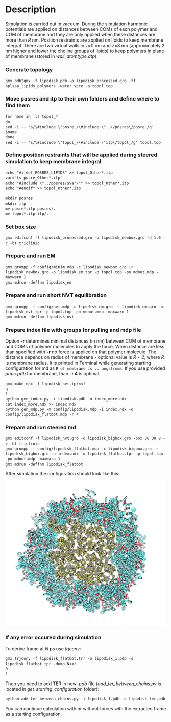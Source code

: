 # Description

Simulation is carried out in vacuum. During the simulation harmonic potentials are applied on distances between COMs of each polymer and COM of membrane and they are only applied when these distances are more than *R* nm. Position restraints are applied on lipids to keep membrane integral. There are two virtual walls in z=0 nm and z=8 nm (approximately 2 nm higher and lower the choline groups of lipids) to keep polymers in plane of membrane (stored in *wall_atomtype.atp*).

### Generate topology
```
gmx pdb2gmx -f lipodisk.pdb -o lipodisk_processed.gro -ff oplsaa_lipids_polymers -water spce -p topol.top
```
### Move posres and itp to their own folders and define where to find them
```
for name in `ls topol_*`
do
sed -i -- 's/\#include \"posre_/\#include \"..\/posres\/posre_/g' $name
done
sed -i -- 's/\#include \"topol_/\#include \"itp\/topol_/g' topol.top
```
### Define position restraints that will be applied during steered simulation to keep membrane integral
```
echo "#ifdef POSRES_LIPIDS" >> topol_Other*.itp
var=`ls posre_Other*.itp`
echo "#include \"../posres/$var\"" >> topol_Other*.itp
echo "#endif" >> topol_Other*.itp

mkdir posres
mkdir itp
mv posre*.itp posres/.
mv topol*.itp itp/.
```
### Set box size
```
gmx editconf -f lipodisk_processed.gro -o lipodisk_newbox.gro -d 1.0 -c -bt triclinic
```
### Prepare and run EM
```
gmx grompp -f config/minim.mdp -c lipodisk_newbox.gro -r lipodisk_newbox.gro -o lipodisk_em.tpr -p topol.top -po mdout.mdp -maxwarn 1
gmx mdrun -deffnm lipodisk_em
```
### Prepare and run short NVT equilibration
```
gmx grompp -f config/nvt.mdp -c lipodisk_em.gro -r lipodisk_em.gro -o lipodisk_nvt.tpr -p topol.top -po mdout.mdp -maxwarn 1
gmx mdrun -deffnm lipodisk_nvt
```
### Prepare index file with groups for pulling and mdp file
Option **-r** determines minimal distances (in nm) between COM of membrane and COMs of polymer molecules to apply the force. When distance are less than specified with **-r** no force is applied on that polymer molecule. The distance depends on radius of membrane - optional value is *R + 2*, where *R* is membrane radius. It is printed in Terminal while generating starting configuration for md as `R of membrane is .. angstroms`. If you use provided *popc.pdb* for membrane, than **-r 4** is optimal.
```
gmx make_ndx -f lipodisk_nvt.tpr<<!
q
!
python gen_index.py -i lipodisk.pdb -o index_more.ndx
cat index_more.ndx >> index.ndx
python gen_mdp.py -m config/lipodisk.mdp -i index.ndx -o config/lipodisk_flatbot.mdp -r 4
```

### Prepare and run steered md
```
gmx editconf -f lipodisk_nvt.gro -o lipodisk_bigbox.gro -box 30 30 8 -c -bt triclinic
gmx grompp -f config/lipodisk_flatbot.mdp -c lipodisk_bigbox.gro -r lipodisk_bigbox.gro -n index.ndx -o lipodisk_flatbot.tpr -p topol.top -po mdout.mdp -maxwarn 1
gmx mdrun -deffnm lipodisk_flatbot
```
After simulation the configuration should look like this:
<p align="center">
  <img width="500" src="../images/after_steeredmd.png">
</p>

### If any error occured during simulation
To derive frame at *N* ps use *trjconv*:
```
gmx trjconv -f lipodisk_flatbot.trr -o lipodisk_1.pdb -s lipodisk_flatbot.tpr -dump N<<!
0
!
```
Then you need to add TER in new *.pdb* file (*add_ter_between_chains.py* is located in *get_starting_configuration* folder):
```
python add_ter_between_chains.py -i lipodisk_1.pdb -o lipodisk_ter.pdb
```
You can continue calculation with or without forces with the extracted frame as a starting configuration.
